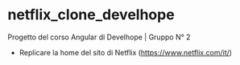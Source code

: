 # netflix_clone_develhope

Progetto del corso Angular di Develhope | Gruppo N° 2

- Replicare la home del sito di Netflix (https://www.netflix.com/it/)
